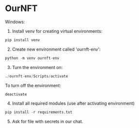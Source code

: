 # OurNFT

Windows:

1. Install venv for creating virtual environments:
   
```python
pip install venv
```
2. Create new environment called 'ournft-env':
   
```python
python -m venv ournft-env
```
3. Turn the environment on:
   
```python
./ournft-env/Scripts/activate
``` 
To turn off the environment:

```python
deactivate
```

4. Install all required modules (use after activating environment)
```python
pip install -r requirements.txt
```
5. Ask for file with secrets in our chat.